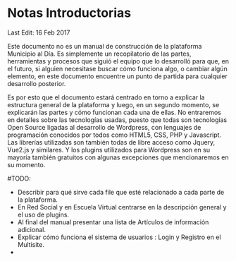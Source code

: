# Notas Introductorias

Last Edit: 16 Feb 2017

Este documento no es un manual de construcción de la plataforma Municipio al Día. Es simplemente un recopilatorio de las partes, herramientas y procesos que siguió el equipo que lo desarrolló para que, en el futuro, si alguien necesitase buscar cómo funciona algo, o cambiar algún elemento, en este documento encuentre un punto de partida para cualquier desarrollo posterior.

Es por esto que el documento estará centrado en torno a explicar la estructura general de la plataforma y luego, en un segundo momento, se explicarán las partes y cómo funcionan cada una de ellas. No entraremos en detalles sobre las tecnologías usadas, puesto que todas son tecnologías Open Source ligadas al desarrollo de Wordpress, con lenguajes de programación conocidos por todos como HTML5, CSS, PHP y Javascript. Las librerías utilizadas son también todas de libre acceso como Jquery, Vue2.js y similares. Y los plugins utilizados para Wordpress son en su mayoría también gratuitos con algunas excepciones que mencionaremos en su momento.

\#TODO:

* Describir para qué sirve cada file que esté relacionado a cada parte de la plataforma.
* En Red Social y en Escuela Virtual centrarse en la descripción general y el uso de plugins. 
* Al final del manual presentar una lista de Artículos de información adicional. 
* Explicar cómo funciona el sistema de usuarios : Login y Registro en el Multisite. 
* 


